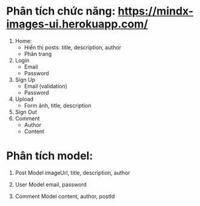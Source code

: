 # Phân tích chức năng: https://mindx-images-ui.herokuapp.com/
1. Home: 
    - Hiển thị posts: title, description, author
    - Phân trang
2. Login
    - Email
    - Password
3. Sign Up
    - Email (validation)
    - Password
4. Upload
    - Form ảnh, title, description
5. Sign Out
6. Comment
    - Author
    - Content

# Phân tích model: 
1. Post Model
imageUrl, title, description, author

2. User Model
email, password

3. Comment Model
content, author, postId